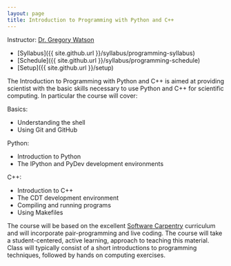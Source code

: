 ```yaml
---
layout: page
title: Introduction to Programming with Python and C++
---
```


Instructor: [Dr. Gregory Watson](mailto:watsongr@ornl.gov)

* [Syllabus]({{ site.github.url }}/syllabus/programming-syllabus)
* [Schedule]({{ site.github.url }}/syllabus/programming-schedule)
* [Setup]({{ site.github.url }}/setup)

The Introduction to Programming with Python and C++ is aimed at providing 
scientist with the basic skills necessary to use Python and C++ for
scientific computing. In particular the course will cover:

Basics:

* Understanding the shell
* Using Git and GitHub

Python:

* Introduction to Python
* The IPython and PyDev development environments

C++:

* Introduction to C++
* The CDT development environment
* Compiling and running programs
* Using Makefiles

The course will be based on the excellent [Software Carpentry](http://software-carpentry.org/) 
curriculum and will incorporate pair-programming and live coding. The course will take a
student-centered, active learning, approach to teaching this material. Class
will typically consist of a short introductions to programming techniques, followed by 
hands on computing exercises.
